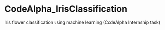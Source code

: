 # CodeAlpha_IrisClassification
Iris flower classification using machine learning (CodeAlpha Internship task)
